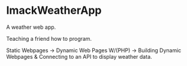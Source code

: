# ImackWeatherApp
A weather web app. 

Teaching a friend how to program. 

Static Webpages -> Dynamic Web Pages W/(PHP) -> Building Dynamic Webpages & Connecting to an API to display weather data. 
